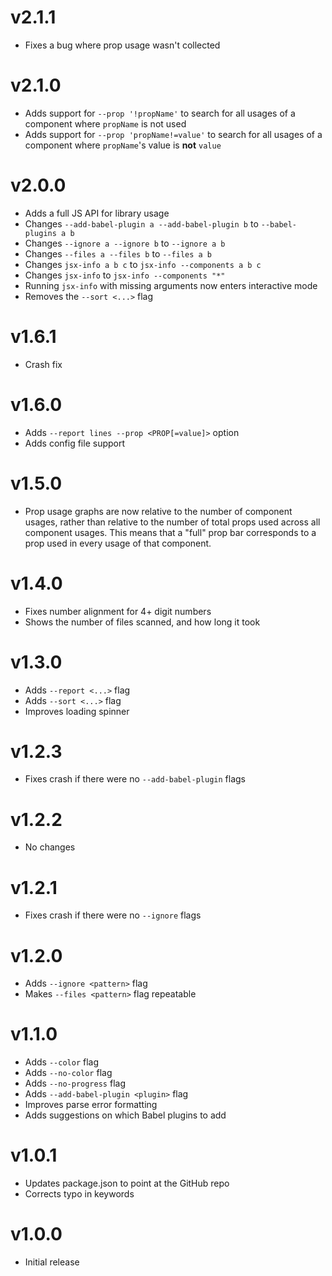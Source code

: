 # v2.1.1

- Fixes a bug where prop usage wasn't collected

# v2.1.0

- Adds support for `--prop '!propName'` to search for all usages of a component
  where `propName` is not used
- Adds support for `--prop 'propName!=value'` to search for all usages of a
  component where `propName`'s value is **not** `value`

# v2.0.0

- Adds a full JS API for library usage
- Changes `--add-babel-plugin a --add-babel-plugin b` to `--babel-plugins a b`
- Changes `--ignore a --ignore b` to `--ignore a b`
- Changes `--files a --files b` to `--files a b`
- Changes `jsx-info a b c` to `jsx-info --components a b c`
- Changes `jsx-info` to `jsx-info --components "*"`
- Running `jsx-info` with missing arguments now enters interactive mode
- Removes the `--sort <...>` flag

# v1.6.1

- Crash fix

# v1.6.0

- Adds `--report lines --prop <PROP[=value]>` option
- Adds config file support

# v1.5.0

- Prop usage graphs are now relative to the number of component usages, rather
  than relative to the number of total props used across all component usages.
  This means that a "full" prop bar corresponds to a prop used in every usage of
  that component.

# v1.4.0

- Fixes number alignment for 4+ digit numbers
- Shows the number of files scanned, and how long it took

# v1.3.0

- Adds `--report <...>` flag
- Adds `--sort <...>` flag
- Improves loading spinner

# v1.2.3

- Fixes crash if there were no `--add-babel-plugin` flags

# v1.2.2

- No changes

# v1.2.1

- Fixes crash if there were no `--ignore` flags

# v1.2.0

- Adds `--ignore <pattern>` flag
- Makes `--files <pattern>` flag repeatable

# v1.1.0

- Adds `--color` flag
- Adds `--no-color` flag
- Adds `--no-progress` flag
- Adds `--add-babel-plugin <plugin>` flag
- Improves parse error formatting
- Adds suggestions on which Babel plugins to add

# v1.0.1

- Updates package.json to point at the GitHub repo
- Corrects typo in keywords

# v1.0.0

- Initial release
